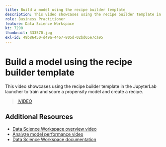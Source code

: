 ```yaml
---
title: Build a model using the recipe builder template
description: This video showcases using the recipe builder template in the JupyterLab launcher to train and score a propensity model and create a recipe.
role: Business Practitioner
feature: Data Science Workspace
kt: 7290
thumbnail: 333570.jpg
exl-id: 49b86450-d49a-4467-805d-02bd65e7ca95
---
```

# Build a model using the recipe builder template

This video showcases using the recipe builder template in the JupyterLab launcher to train and score a propensity model and create a recipe.

>[!VIDEO](https://video.tv.adobe.com/v/333570?quality=12&learn=on)

## Additional Resources

* [Data Science Workspace overview video](understanding-data-science-workspace.md)
* [Analyze model performance video](analyze-model-performance.md)
* [Data Science Workspace documentation](https://www.adobe.com/go/data-science-overview-en)
